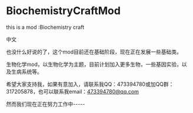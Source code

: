 # BiochemistryCraftMod
this is a mod  :Biochemistry craft

中文

也没什么好说的了，这个mod目前还在基础阶段，现在正在发展一些基础类。

生物化学mod，以生物化学为主题，目前计划加入更多生物，一些基因实验，以及生病系统等。

希望大家支持我，如果有意加入，请联系我QQ：473394780或加QQ群：317205878，也可以联系我email：473394780@qq.com

然而我们现在正在努力工作中-----